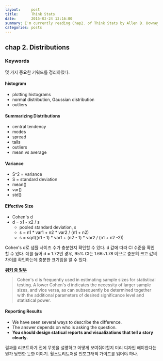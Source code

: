 ```yaml
---
layout:     post
title:      Think Stats
date:       2015-02-24 13:16:00
summary: I'm currently reading Chap2. of Think Stats by Allen B. Downey. I summarized something that I marked. Chap2 is about distributions. 
categories: posts
---
```

## chap 2. Distributions

### Keywords
몇 가지 중요한 키워드를 정리하였다.

#### histogram
* plotting histograms
* normal distribution, Gaussian distribution
* outliers

#### Summarizing Distributions
* central tendency
* modes
* spread
* tails
* outliers
* mean vs average

#### Variance
* S^2 = variance
* S = standard deviation
* mean()
* var()
* std()

#### Effective Size
* Cohen's d
* d = x1 - x2 / s
	* pooled standard deviation, s
	* s = n1 * var1 + n2 * var2 / (n1 + n2)
	* s = sqrt((n1 - 1) * var1 + (n2 - 1) * var2 / (n1 + n2 -2))

Cohen's d로 샘플 사이즈 수가 충분한지 확인할 수 있다. d 값에 따라 CI 수준을 확인할 수 있다. 예를 들어 d = 1.72인 경우, 95% CI는 1.66~1.78 이므로 충분히 크고 값의 차이를 확인하는데 충분한 크기임을 알 수 있다.

**[위키 중 일부](http://en.wikipedia.org/wiki/Effect_size#Cohen.27s_d)**

> Cohen's d is frequently used in estimating sample sizes for statistical testing. A lower Cohen's d indicates the necessity of larger sample sizes, and vice versa, as can subsequently be determined together with the additional parameters of desired significance level and statistical power.

#### Reporting Results
* We have seen several ways to describe the difference.
* The answer depends on who is asking the question.
* **You should design statical reports and visualizations that tell a story clearly.**

결과를 리포트하기 전에 무엇을 설명하고 어떻게 보여줘야할지 미리 디자인 해야한다는 뭔가 당연한 듯한 이야기. 월스트리트저널 인포그래픽 가이드를 읽어야 하나.
